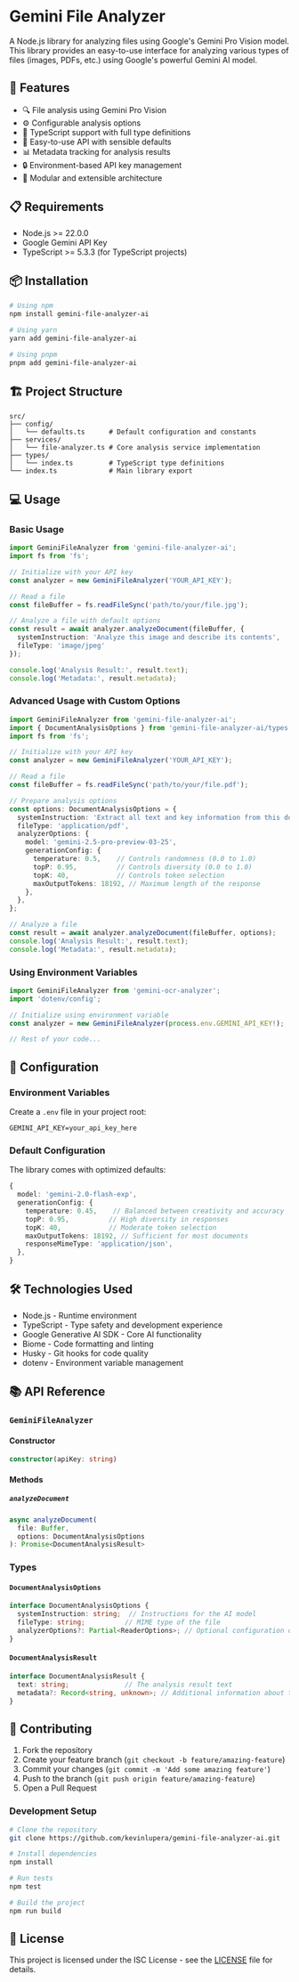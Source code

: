 # Gemini File Analyzer

A Node.js library for analyzing files using Google's Gemini Pro Vision model. This library provides an easy-to-use interface for analyzing various types of files (images, PDFs, etc.) using Google's powerful Gemini AI model.

## 🚀 Features

- 🔍 File analysis using Gemini Pro Vision
- ⚙️ Configurable analysis options
- 📝 TypeScript support with full type definitions
- 🎯 Easy-to-use API with sensible defaults
- 📊 Metadata tracking for analysis results
- 🔒 Environment-based API key management
- 🧩 Modular and extensible architecture

## 📋 Requirements

- Node.js >= 22.0.0
- Google Gemini API Key
- TypeScript >= 5.3.3 (for TypeScript projects)

## 📦 Installation

```bash
# Using npm
npm install gemini-file-analyzer-ai

# Using yarn
yarn add gemini-file-analyzer-ai

# Using pnpm
pnpm add gemini-file-analyzer-ai
```

## 🏗️ Project Structure

```
src/
├── config/
│   └── defaults.ts      # Default configuration and constants
├── services/
│   └── file-analyzer.ts # Core analysis service implementation
├── types/
│   └── index.ts         # TypeScript type definitions
└── index.ts             # Main library export
```

## 💻 Usage

### Basic Usage

```typescript
import GeminiFileAnalyzer from 'gemini-file-analyzer-ai';
import fs from 'fs';

// Initialize with your API key
const analyzer = new GeminiFileAnalyzer('YOUR_API_KEY');

// Read a file
const fileBuffer = fs.readFileSync('path/to/your/file.jpg');

// Analyze a file with default options
const result = await analyzer.analyzeDocument(fileBuffer, {
  systemInstruction: 'Analyze this image and describe its contents',
  fileType: 'image/jpeg'
});

console.log('Analysis Result:', result.text);
console.log('Metadata:', result.metadata);
```

### Advanced Usage with Custom Options

```typescript
import GeminiFileAnalyzer from 'gemini-file-analyzer-ai';
import { DocumentAnalysisOptions } from 'gemini-file-analyzer-ai/types';
import fs from 'fs';

// Initialize with your API key
const analyzer = new GeminiFileAnalyzer('YOUR_API_KEY');

// Read a file
const fileBuffer = fs.readFileSync('path/to/your/file.pdf');

// Prepare analysis options
const options: DocumentAnalysisOptions = {
  systemInstruction: 'Extract all text and key information from this document',
  fileType: 'application/pdf',
  analyzerOptions: {
    model: 'gemini-2.5-pro-preview-03-25',
    generationConfig: {
      temperature: 0.5,    // Controls randomness (0.0 to 1.0)
      topP: 0.95,          // Controls diversity (0.0 to 1.0)
      topK: 40,            // Controls token selection
      maxOutputTokens: 18192, // Maximum length of the response
    },
  },
};

// Analyze a file
const result = await analyzer.analyzeDocument(fileBuffer, options);
console.log('Analysis Result:', result.text);
console.log('Metadata:', result.metadata);
```

### Using Environment Variables

```typescript
import GeminiFileAnalyzer from 'gemini-ocr-analyzer';
import 'dotenv/config';

// Initialize using environment variable
const analyzer = new GeminiFileAnalyzer(process.env.GEMINI_API_KEY!);

// Rest of your code...
```

## 🔧 Configuration

### Environment Variables

Create a `.env` file in your project root:

```env
GEMINI_API_KEY=your_api_key_here
```

### Default Configuration

The library comes with optimized defaults:

```typescript
{
  model: 'gemini-2.0-flash-exp',
  generationConfig: {
    temperature: 0.45,    // Balanced between creativity and accuracy
    topP: 0.95,          // High diversity in responses
    topK: 40,            // Moderate token selection
    maxOutputTokens: 18192, // Sufficient for most documents
    responseMimeType: 'application/json',
  },
}
```

## 🛠️ Technologies Used

- Node.js - Runtime environment
- TypeScript - Type safety and development experience
- Google Generative AI SDK - Core AI functionality
- Biome - Code formatting and linting
- Husky - Git hooks for code quality
- dotenv - Environment variable management

## 📚 API Reference

### `GeminiFileAnalyzer`

#### Constructor
```typescript
constructor(apiKey: string)
```

#### Methods

##### `analyzeDocument`
```typescript
async analyzeDocument(
  file: Buffer,
  options: DocumentAnalysisOptions
): Promise<DocumentAnalysisResult>
```

### Types

#### `DocumentAnalysisOptions`
```typescript
interface DocumentAnalysisOptions {
  systemInstruction: string;  // Instructions for the AI model
  fileType: string;          // MIME type of the file
  analyzerOptions?: Partial<ReaderOptions>; // Optional configuration overrides
}
```

#### `DocumentAnalysisResult`
```typescript
interface DocumentAnalysisResult {
  text: string;              // The analysis result text
  metadata?: Record<string, unknown>; // Additional information about the analysis
}
```

## 🤝 Contributing

1. Fork the repository
2. Create your feature branch (`git checkout -b feature/amazing-feature`)
3. Commit your changes (`git commit -m 'Add some amazing feature'`)
4. Push to the branch (`git push origin feature/amazing-feature`)
5. Open a Pull Request

### Development Setup

```bash
# Clone the repository
git clone https://github.com/kevinlupera/gemini-file-analyzer-ai.git

# Install dependencies
npm install

# Run tests
npm test

# Build the project
npm run build
```

## 📝 License

This project is licensed under the ISC License - see the [LICENSE](LICENSE) file for details. 